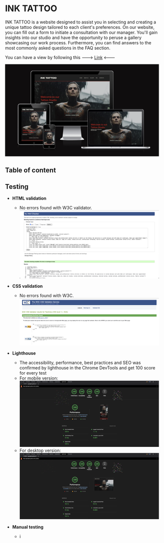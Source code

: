 # INK TATTOO

INK TATTOO is a website designed to assist you in selecting and creating a unique tattoo design tailored to each client's preferences.
On our website, you can fill out a form to initiate a consultation with our manager.
You'll gain insights into our studio and have the opportunity to peruse a gallery showcasing our work process.
Furthermore, you can find answers to the most commonly asked questions in the FAQ section.

You can have a view by following this ---> [Link](https://genaplem.github.io/ink_tattoo/) <---

![Responsiveness of website](./README/images/website/responsiveness.png)

## Table of content

## Testing

- **HTML validation**
  - No errors found with W3C validator.
  ![Html validation](./README/images/validations/html_validation_success.png)


- **CSS validation**
  - No errors found with W3C.
  ![Css validation](./README/images/validations/css_validation_success.png)


- **Lighthouse**
  - The accessibility, performance, best practices and SEO was confirmed by lighthouse in the Chrome DevTools and get 100 score for every test
  - For mobile version:
  ![Lighthouse test mobile](./README/images/lighthouse/lighthouse_mobile.png)
  - For desktop version:
    ![Lighthouse test desktop](./README/images/lighthouse/lighthouse_desktop.png)


- **Manual testing**
  - i